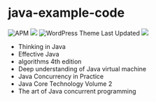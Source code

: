 # java-example-code

![APM](https://img.shields.io/apm/l/vim-mode)
![](https://img.shields.io/static/v1?label=tools&message=JDK14&color=brightlight)
![WordPress Theme Last Updated](https://img.shields.io/wordpress/theme/last-updated/twentyseventeen)
![](https://img.shields.io/static/v1?label=linenumber&message=33212&color=orange)

- Thinking in Java
- Effective Java
- algorithms 4th edition
- Deep understanding of Java virtual machine
- Java Concurrency in Practice
- Java Core Technology Volume 2
- The art of Java concurrent programming
